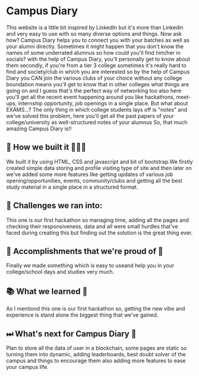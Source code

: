 # Campus Diary

This website is a little bit inspired by LinkedIn but it's more than Linkedin and very easy to use with so many diverse options and things. Now ask how? Campus Diary helps you to connect you with your batches as well as your alumni directly. Sometimes it might happen that you don't know the names of some underrated alumnus so how could you'll find him/her in socials? with the help of Campus Diary, you'll personally get to know about them secondly, if you're from a tier 3 college sometimes it's really hard to find and society/club in which you are interested so by the help of Campus Diary you CAN join the various clubs of your choice without any college boundation means you'll get to know that in other colleges what things are going on and I guess that's the perfect way of networking too also here you'll get all the recent event happening around you like hackathons, meet-ups, internship opportunity, job openings in a single place. But what about EXAMS...? The only thing in which college students lays off is "notes" and we've solved this problem, here you'll get all the past papers of your college/university as well-structured notes of your alumnus So, that much amazing Campus Diary is!!

## 🔧 How we built it 👩🏻‍💻

We built it by using HTML, CSS and javascript and bit of bootstrap.We firstly created simple data storing and profile visiting type of site and then later on we've added some more features like getting updates of various job opening/opportunities, events, community/clubs and getting all the best study material in a single place in a structured format.

## 💪 Challenges we ran into:

This one is our first hackathon so managing time, adding all the pages and checking their responsiveness, data and all were small hurdles that've faced during creating this but finding out the solution is the great thing ever.

## 📌 Accomplishments that we're proud of 📣
   
Finally we made something which is easy to useand help you in your college/school days and studies very much.

## 📚 What we learned 👀

As I mentiond this one is our first hackathon so, getting the new vibe and experience is stand alone the biggest thing that we've gained.

## ⏭  What's next for Campus Diary 📑

Plan to store all the data of user in a blockchain, some pages are static so turning them into dynamic, adding leaderboards, best doubt solver of the campus and things to encourage them also adding more features to ease your campus life.
